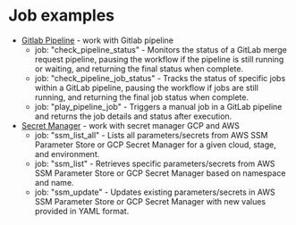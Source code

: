# Job examples

- [Gitlab Pipeline](./pipepline.md) - work with Gitlab pipeline
  - job: "check_pipeline_status" - Monitors the status of a GitLab merge request pipeline, pausing the workflow if the pipeline is still running or waiting, and returning the final status when complete.
  - job: "check_pipeline_job_status" - Tracks the status of specific jobs within a GitLab pipeline, pausing the workflow if jobs are still running, and returning the final job status when complete.
  - job: "play_pipeline_job" - Triggers a manual job in a GitLab pipeline and returns the job details and status after execution.
 - [Secret Manager](./ssm.md) - work with secret manager GCP and AWS
    - job: "ssm_list_all" - Lists all parameters/secrets from AWS SSM Parameter Store or GCP Secret Manager for a given cloud, stage, and environment.
    - job: "ssm_list" - Retrieves specific parameters/secrets from AWS SSM Parameter Store or GCP Secret Manager based on namespace and name.
    - job: "ssm_update" - Updates existing parameters/secrets in AWS SSM Parameter Store or GCP Secret Manager with new values provided in YAML format.